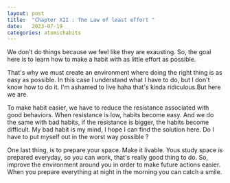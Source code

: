 ```yaml
---
layout: post
title:  "Chapter XII : The Law of least effort "
date:   2023-07-19
categories: atomichabits
---
```

We don't do things because we feel like they are exausting. So, the goal here is to learn how to make a habit with as little effort as possible.

That's why we must create an environment where doing the right thing is as easy as possible. In this case I understand what I have to do, but I don't know how to do it. I'm ashamed to live haha that's kinda ridiculous.But here we are.

To make habit easier, we have to reduce the resistance associated with good behaviors. When resistance is low, habits become easy. And we do the same with bad habits, if the resistance is bigger, the habits become difficult. My bad habit is my mind, I hope I can find the solution here. Do I have to put myself out in the worst way possible ?

One last thing, is to prepare your space. Make it livable. Yous study space is prepared everyday, so you can work, that's really good thing to do. So, improve the environment around you in order to make future actions easier. When you prepare everything at night in the morning you can catch a smile.

